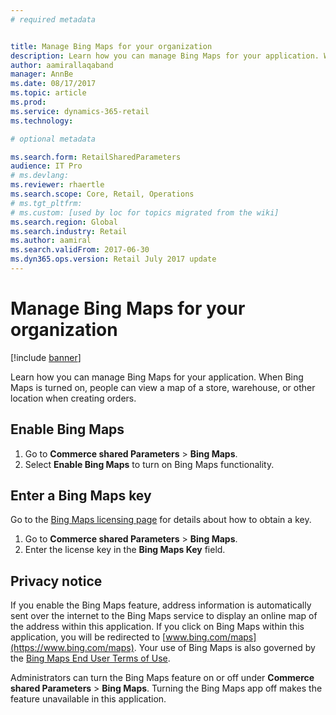 ```yaml
---
# required metadata


title: Manage Bing Maps for your organization
description: Learn how you can manage Bing Maps for your application. When Bing Maps is turned on, people can view a map of a store, warehouse, or other location when creating orders. 
author: aamirallaqaband 
manager: AnnBe
ms.date: 08/17/2017
ms.topic: article
ms.prod: 
ms.service: dynamics-365-retail
ms.technology: 

# optional metadata

ms.search.form: RetailSharedParameters
audience: IT Pro
# ms.devlang: 
ms.reviewer: rhaertle
ms.search.scope: Core, Retail, Operations 
# ms.tgt_pltfrm: 
# ms.custom: [used by loc for topics migrated from the wiki]
ms.search.region: Global 
ms.search.industry: Retail
ms.author: aamiral
ms.search.validFrom: 2017-06-30 
ms.dyn365.ops.version: Retail July 2017 update 
---
```


# Manage Bing Maps for your organization

[!include [banner](../includes/banner.md)]

Learn how you can manage Bing Maps for your application. When Bing Maps is turned on, people can view a map of a store, warehouse, or other location when creating orders. 

## Enable Bing Maps

1. Go to **Commerce shared Parameters** > **Bing Maps**.
2. Select **Enable Bing Maps** to turn on Bing Maps functionality.

## Enter a Bing Maps key

Go to the [Bing Maps licensing page](https://go.microsoft.com/fwlink/p/?LinkID=390116) for details about how to
obtain a key.

1. Go to **Commerce shared Parameters** > **Bing Maps**.
2. Enter the license key in the **Bing Maps Key** field.

## Privacy notice

If you enable the Bing Maps feature, address information is automatically sent over the internet to the Bing Maps service to display an online map of the address within this application. If you click on Bing Maps within this application, you will be redirected to [www.bing.com/maps](https://www.bing.com/maps). Your use of Bing Maps is also governed by the [Bing Maps End User Terms of Use](https://go.microsoft.com/?linkid=9710837).  
  
Administrators can turn the Bing Maps feature on or off under **Commerce shared Parameters** > **Bing Maps**. Turning the Bing Maps app off makes the feature unavailable in this application.
